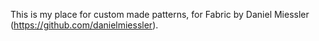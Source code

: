 This is my place for custom made patterns, for Fabric by Daniel Miessler (https://github.com/danielmiessler).
